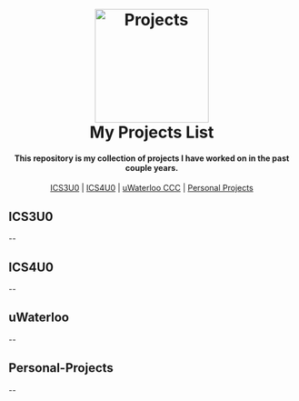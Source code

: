 <h1 align="center">
  <br>
  <a href="https://github.com/gureett/projectsList/"><img src="https://avatars.githubusercontent.com/u/114324924?v=4" alt="Projects" width="200"></a>
  <br>
  <b>My Projects List</b>
  <br>
</h1>

<h4 align="center"><b>This repository</b> is my collection of projects I have worked on in the past couple years.
</h4>

<p align="center">
  <a href="#ICS3U0">ICS3U0</a> |
  <a href="#ICS4U0">ICS4U0</a> |
  <a href="#uWaterloo">uWaterloo CCC</a> |
  <a href="#Personal-Projects">Personal Projects</a> 
</p>

## ICS3U0
--

## ICS4U0
--

## uWaterloo
--

## Personal-Projects
--
